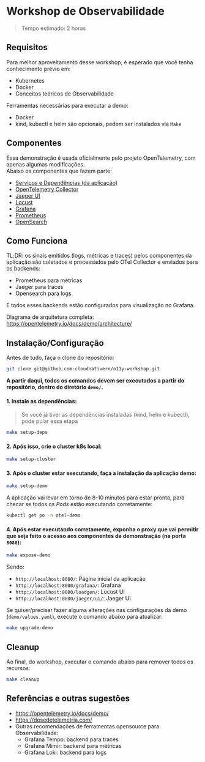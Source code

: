 # Workshop de Observabilidade
> Tempo estimado: 2 horas

## Requisitos

Para melhor aproveitamento desse workshop, é esperado que você tenha conhecimento prévio em:
* Kubernetes
* Docker
* Conceitos teóricos de Observabilidade


Ferramentas necessárias para executar a demo:
* Docker
* kind, kubectl e helm são opcionais, podem ser instalados via `Make`


## Componentes

Essa demonstração é usada oficialmente pelo projeto OpenTelemetry, com apenas algumas modificações.   
Abaixo os componentes que fazem parte:

* [Serviços e Dependências (da aplicação)](https://opentelemetry.io/docs/demo/services/)
* [OpenTelemetry Collector](https://opentelemetry.io/docs/collector/)
* [Jaeger UI](https://www.jaegertracing.io/)
* [Locust](https://locust.io/)
* [Grafana](https://grafana.com/oss/grafana/)
* [Prometheus](https://prometheus.io/)
* [OpenSearch](https://opensearch.org/)

## Como Funciona

TL;DR: os sinais emitidos (logs, métricas e traces) pelos componentes da aplicação são coletados e processados pelo OTel Collector e enviados para os backends:

* Prometheus para métricas
* Jaeger para traces
* Opensearch para logs

E todos esses backends estão configurados para visualização no Grafana.

Diagrama de arquitetura completa: https://opentelemetry.io/docs/demo/architecture/

## Instalação/Configuração

Antes de tudo, faça o clone do repositório:

```bash
git clone git@github.com:cloudnativern/o11y-workshop.git
```

**A partir daqui, todos os comandos devem ser executados a partir do repositório, dentro do diretório `demo/`.**   


#### 1. Instale as dependências:
> Se você já tiver as dependências instaladas (kind, helm e kubectl), pode pular essa etapa 

```bash
make setup-deps
```

#### 2. Após isso, crie o cluster k8s local: 

```bash
make setup-cluster
```

#### 3. Após o cluster estar executando, faça a instalação da aplicação demo:

```bash
make setup-demo
```

A aplicação vai levar em torno de 8-10 minutos para estar pronta, para checar se todos os *Pods* estão executando corretamente:
```bash
kubectl get po -n otel-demo
```

#### 4. Após estar executando corretamente, exponha o proxy que vai permitir que seja feito o acesso aos componentes da demonstração (na porta `8080`):
```bash
make expose-demo
```

Sendo:
* `http://localhost:8080/`: Página inicial da aplicação
* `http://localhost:8080/grafana/`: Grafana
* `http://localhost:8080/loadgen/`: Locust UI
* `http://localhost:8080/jaeger/ui/`: Jaeger UI


Se quiser/precisar fazer alguma alterações nas configurações da demo (`demo/values.yaml`), execute o comando abaixo para atualizar:
```bash
make upgrade-demo
```

## Cleanup
Ao final, do workshop, executar o comando abaixo para remover todos os recursos:
```bash
make cleanup
```

## Referências e outras sugestões
* https://opentelemetry.io/docs/demo/
* https://dosedetelemetria.com/
* Outras recomendações de ferramentas opensource para Observabilidade:
    * Grafana Tempo: backend para traces
    * Grafana Mimir: backend para métricas
    * Grafana Loki: backend para logs








